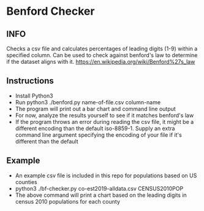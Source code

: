 # Benford Checker


## INFO
Checks a csv file and calculates percentages of leading digits (1-9) within a specified column. Can be used to check against benford's law to determine if the dataset aligns with it.
https://en.wikipedia.org/wiki/Benford%27s_law

## Instructions

- Install Python3
- Run python3 ./benford.py name-of-file.csv column-name
- The program will print out a bar chart and command line output
- For now, analyze the results yourself to see if it matches benford's law 
- If the program throws an error during reading the csv file, it might be a different encoding than the default iso-8859-1. Supply an extra command line argument specifying the encoding of your file if it's different than the default
## Example
- An example csv file is included in this repo for populations based on US counties
- python3 ./bf-checker.py co-est2019-alldata.csv CENSUS2010POP
- The above command will print a chart based on the leading digits in census 2010 populations for each county
